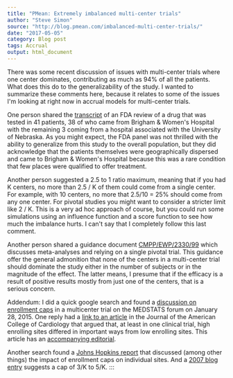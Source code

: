 ```yaml
---
title: "PMean: Extremely imbalanced multi-center trials"
author: "Steve Simon"
source: "http://blog.pmean.com/imbalanced-multi-center-trials/"
date: "2017-05-05"
category: Blog post
tags: Accrual
output: html_document
---
```


There was some recent discussion of issues with multi-center trials
where one center dominates, contributing as much as 94% of all the
patients. What does this do to the generalizability of the study. I
wanted to summarize these comments here, because it relates to some of
the issues I'm looking at right now in accrual models for multi-center
trials.

<!---More--->

One person shared the
[transcript](https://www.fda.gov/ohrms/dockets/ac/03/transcripts/3966T1.htm)
of an FDA review of a drug that was tested in 41 patients, 38 of who
came from Brigham & Women's Hospital with the remaining 3 coming from a
hospital associated with the University of Nebraska. As you might
expect, the FDA panel was not thrilled with the ability to generalize
from this study to the overall population, but they did acknowledge that
the patients themselves were geographically dispersed and came to
Brigham & Women's Hospital because this was a rare condition that few
places were qualified to offer treatment.

Another person suggested a 2.5 to 1 ratio maximum, meaning that if you
had K centers, no more than 2.5 / K of them could come from a single
center. For example, with 10 centers, no more that 2.5/10 = 25% should
come from any one center. For pivotal studies you might want to consider
a stricter limit like 2 / K. This is a very ad hoc approach of course,
but you could run some simulations using an influence function and a
score function to see how much the imbalance hurts. I can't say that I
completely follow this last comment.

Another person shared a guidance document
[CMPP/EWP/2330/99](http://www.ema.europa.eu/ema/index.jsp?curl=pages/regulation/general/general_content_001227.jsp)
which discusses meta-analyses and relying on a single pivotal trial.
This guidance offer the general admonition that none of the centers in a
multi-center trial should dominate the study either in the number of
subjects or in the magnitude of the effect. The latter means, I presume
that if the efficacy is a result of positive results mostly from just
one of the centers, that is a serious concern.

Addendum: I did a quick google search and found a [discussion on
enrollment
caps](https://groups.google.com/forum/#!topic/medstats/m3aHUKKDNeQ) in a
multicenter trial on the MEDSTATS forum on January 28, 2015. One reply
had a [link to an article](http://www.onlinejacc.org/content/61/5/571)
in the Journal of the American College of Cardiology that argued that,
at least in one clinical trial, high enrolling sites differed in
important ways from low enrolling sites. This article has an
[accompanying editorial](http://www.onlinejacc.org/content/61/5/580).

Another search found a [Johns Hopkins
report](https://jhuccs1.us/clm/quotafication.pdf) that discussed (among
other things) the impact of enrollment caps on individual sites. And a
[2007 blog
entry](http://onbiostatistics.blogspot.com/2007/11/measure-enrollment-imbalance.html)
suggests a cap of 3/K to 5/K.
:::

